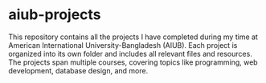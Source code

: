 # aiub-projects
This repository contains all the projects I have completed during my time at American International University-Bangladesh (AIUB). Each project is organized into its own folder and includes all relevant files and resources. The projects span multiple courses, covering topics like programming, web development, database design, and more.
